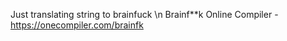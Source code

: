 Just translating string to brainfuck \n
Brainf**k Online Compiler - https://onecompiler.com/brainfk
